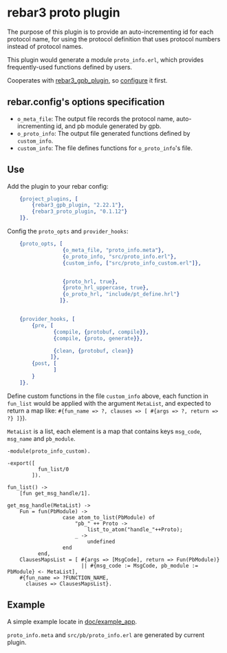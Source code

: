 rebar3 proto plugin
=====

The purpose of this plugin is to provide an auto-incrementing id for each protocol name, for using the protocol definition that uses protocol numbers instead of protocol names.

This plugin would generate a module `proto_info.erl`, which provides frequently-used functions defined by users.

Cooperates with [rebar3_gpb_plugin](https://github.com/lrascao/rebar3_gpb_plugin), so [configure](https://github.com/lrascao/rebar3_gpb_plugin#usage-with-umbrella-projects) it first.

rebar.config's options specification
-----

- `o_meta_file`: The output file records the protocol name, auto-incrementing id, and pb module generated by gpb.
- `o_proto_info`: The output file generated functions defined by `custom_info`.
- `custom_info`: The file defines functions for `o_proto_info`'s file.

Use
---

Add the plugin to your rebar config:

```erlang
    {project_plugins, [
        {rebar3_gpb_plugin, "2.22.1"},
        {rebar3_proto_plugin, "0.1.12"}
    ]}.
```

Config the `proto_opts` and `provider_hooks`:

```erlang
    {proto_opts, [
                  {o_meta_file, "proto_info.meta"},
                  {o_proto_info, "src/proto_info.erl"},
                  {custom_info, ["src/proto_info_custom.erl"]},


                  {proto_hrl, true},
                  {proto_hrl_uppercase, true},
                  {o_proto_hrl, "include/pt_define.hrl"}
                 ]}.


    {provider_hooks, [
        {pre, [
               {compile, {protobuf, compile}},
               {compile, {proto, generate}},

               {clean, {protobuf, clean}}
              ]},
        {post, [
               ]
        }
    ]}.
```

Define custom functions in the file `custom_info` above, each function in `fun_list` would be applied with the argument `MetaList`, and expected to return a map like: `#{fun_name => ?, clauses => [ #{args => ?, return => ?} ]}`).

`MetaList` is a list, each element is a map that contains keys `msg_code`, `msg_name` and `pb_module`.

```
-module(proto_info_custom).

-export([
          fun_list/0
        ]).

fun_list() ->
    [fun get_msg_handle/1].

get_msg_handle(MetaList) ->
    Fun = fun(PbModule) ->
                  case atom_to_list(PbModule) of
                      "pb_" ++ Proto ->
                          list_to_atom("handle_"++Proto);
                      _ ->
                          undefined
                  end
          end,
    ClausesMapsList = [ #{args => [MsgCode], return => Fun(PbModule)}
                        || #{msg_code := MsgCode, pb_module := PbModule} <- MetaList],
    #{fun_name => ?FUNCTION_NAME,
      clauses => ClausesMapsList}.
```

Example
-------------

A simple example locate in [doc/example_app](/doc/example_app).

`proto_info.meta` and `src/pb/proto_info.erl` are generated by current plugin.

